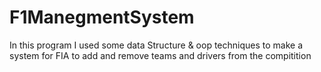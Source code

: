 # F1ManegmentSystem
In this program I used some data Structure & oop techniques to make a system for FIA to add and remove teams and drivers from the compitition
